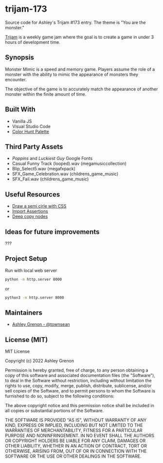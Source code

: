 # trijam-173
Source code for Ashley's Trijam #173 entry. The theme is "You are the monster."

[Trijam](https://itch.io/jam/trijam-173) is a weekly game jam where the goal is to create a game in under 3 hours of development time.

## Synopsis

Monster Mimic is a speed and memory game. Players assume the role of a monster with the ability to mimic the appearance of monsters they encounter. 

The objective of the game is to accurately match the appearance of another monster within the finite amount of time.

## Built With

* Vanilla JS
* Visual Studio Code
* [Color Hunt Palette](https://colorhunt.co/palette/1b243051557e816797d6d5a8)

## Third Party Assets

* *Poppins* and *Luckiest Guy* Google Fonts
* Casual Funny Track (looped).wav (megamusiccollection)
* Blip_Select5.wav (megafxpack)
* SFX_Game_Celebration.wav (childrens_game_music)
* SFX_Fail.wav (childrens_game_music)

## Useful Resources

* [Draw a semi cirle with CSS](https://stackoverflow.com/questions/22415651/half-circle-with-css-border-outline-only)
* [Import Assertions](https://v8.dev/features/import-assertions)
* [Deep copy nodes](https://developer.mozilla.org/en-US/docs/Web/API/Document/importNode)


## Ideas for future improvements

???

## Project Setup

Run with local web server

```bash
python -m http.server 8000
```

or

```bash
python3 -m http.server 8000
```

## Maintainers

* [Ashley Grenon - @townsean](https://github.com/townsean)

## License (MIT)

MIT License

Copyright (c) 2022 Ashley Grenon

Permission is hereby granted, free of charge, to any person obtaining a copy of this software and associated documentation files (the "Software"), to deal in the Software without restriction, including without limitation the rights to use, copy, modify, merge, publish, distribute, sublicense, and/or sell copies of the Software, and to permit persons to whom the Software is furnished to do so, subject to the following conditions:

The above copyright notice and this permission notice shall be included in all copies or substantial portions of the Software.

THE SOFTWARE IS PROVIDED "AS IS", WITHOUT WARRANTY OF ANY KIND, EXPRESS OR IMPLIED, INCLUDING BUT NOT LIMITED TO THE WARRANTIES OF MERCHANTABILITY, FITNESS FOR A PARTICULAR PURPOSE AND NONINFRINGEMENT. IN NO EVENT SHALL THE AUTHORS OR COPYRIGHT HOLDERS BE LIABLE FOR ANY CLAIM, DAMAGES OR OTHER LIABILITY, WHETHER IN AN ACTION OF CONTRACT, TORT OR OTHERWISE, ARISING FROM, OUT OF OR IN CONNECTION WITH THE SOFTWARE OR THE USE OR OTHER DEALINGS IN THE SOFTWARE.
